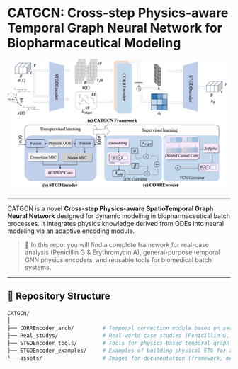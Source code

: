 # CATGCN: Cross-step Physics-aware Temporal Graph Neural Network for Biopharmaceutical Modeling

<p align="center">
  <img src="assets/framework.png" alt="CATGCN Framework" width="700"/>
</p>

---

CATGCN is a novel **Cross-step Physics-aware SpatioTemporal Graph Neural Network** designed for dynamic modeling in biopharmaceutical batch processes. It integrates physics knowledge derived from ODEs into neural modeling via an adaptive encoding module.

> 🧪 In this repo: you will find a complete framework for real-case analysis (Penicillin G & Erythromycin A), general-purpose temporal GNN physics encoders, and reusable tools for biomedical batch systems.

---

## 📁 Repository Structure

```bash
CATGCN/
│
├── CORREncoder_arch/         # Temporal correction module based on sequential feedback
├── Real_studys/              # Real-world case studies (Penicillin G, Erythromycin A)
├── STGDEncoder_tools/        # Tools for physics-based temporal graph construction
├── STGDEncoder_examples/     # Examples of building physical STG for arbitrary GNNs
└── assets/                   # Images for documentation (framework, metrics, etc.)
